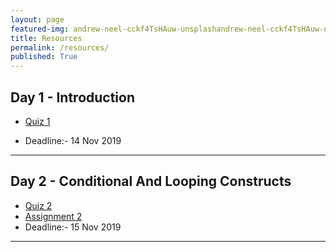 ```yaml
---
layout: page
featured-img: andrew-neel-cckf4TsHAuw-unsplashandrew-neel-cckf4TsHAuw-unsplash
title: Resources
permalink: /resources/
published: True
---
```

<!-- ## Resources will be available once the course begins! -->

## Day 1 - Introduction

- [Quiz 1](https://nbviewer.jupyter.org/github/Ai-Adventures/python4DS/blob/master/assignments_ends/Quiz-1.ipynb)
<!-- - [Assignment 1](https://nbviewer.jupyter.org/github/Ai-Adventures/python4DS/blob/master/assignments_days/Assignment-1.ipynb)  -->
- Deadline:- 14 Nov 2019

*** 

## Day 2 - Conditional And Looping Constructs

- [Quiz 2](https://nbviewer.jupyter.org/github/Ai-Adventures/python4DS/blob/master/assignments_ends/Quiz-2.ipynb)
- [Assignment 2](https://nbviewer.jupyter.org/github/Ai-Adventures/python4DS/blob/master/assignments_ends/Assignment-2.ipynb)
- Deadline:- 15 Nov 2019

***
<!--
## Day 3 - Data Structures

- [Quiz 3](https://nbviewer.jupyter.org/github/Ai-Adventures/python4DS/blob/master/assignments_ends/Quiz-3.ipynb)
- [Assignment 3](https://nbviewer.jupyter.org/github/Ai-Adventures/python4DS/blob/master/assignments_ends/Assignment-3.ipynb)
- Deadline:- 17 Nov 2019

***

## Day 4 - Functions

- [Quiz 4](https://nbviewer.jupyter.org/github/Ai-Adventures/python4DS/blob/master/assignments_ends/Quiz-4.ipynb)
- [Assignment 4](https://nbviewer.jupyter.org/github/Ai-Adventures/python4DS/blob/master/assignments_ends/Assignment-4.ipynb)
- Deadline:- 17 Nov 2019 (5:00 PM)

***

#### All submission deadlines are by 9:59 AM, unless mentioned otherwise.-->